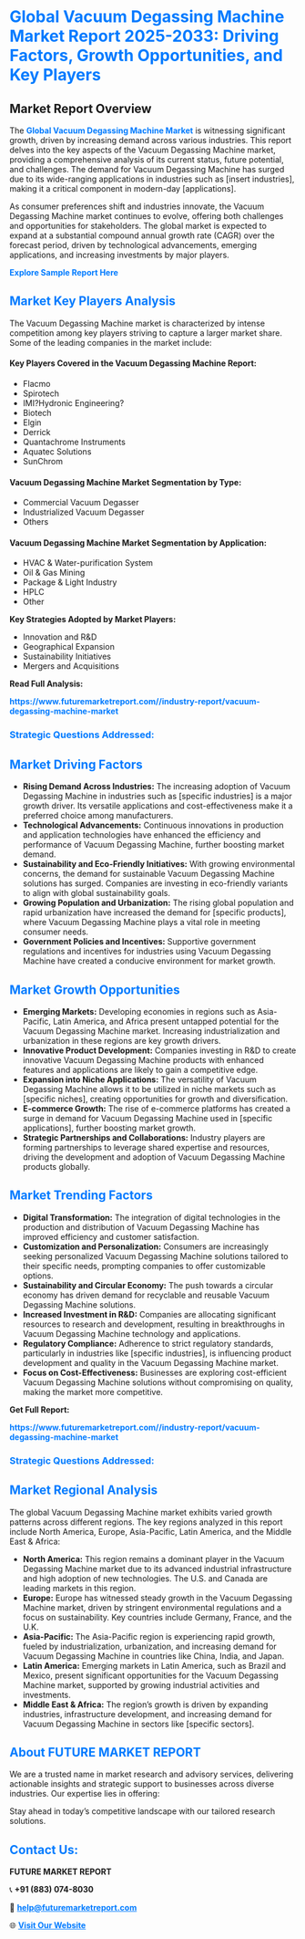 <h1 style="color: #007BFF;">Global Vacuum Degassing Machine Market Report 2025-2033: Driving Factors, Growth Opportunities, and Key Players</h1>

<section id="overview">
<h2>Market Report Overview</h2>
<p>The <a href="https://www.futuremarketreport.com//industry-report/vacuum-degassing-machine-market" style="color: #007BFF; text-decoration: none;"><strong>Global Vacuum Degassing Machine Market</strong></a> is witnessing significant growth, driven by increasing demand across various industries. This report delves into the key aspects of the Vacuum Degassing Machine market, providing a comprehensive analysis of its current status, future potential, and challenges. The demand for Vacuum Degassing Machine has surged due to its wide-ranging applications in industries such as [insert industries], making it a critical component in modern-day [applications].</p>
<p>As consumer preferences shift and industries innovate, the Vacuum Degassing Machine market continues to evolve, offering both challenges and opportunities for stakeholders. The global market is expected to expand at a substantial compound annual growth rate (CAGR) over the forecast period, driven by technological advancements, emerging applications, and increasing investments by major players.</p>
</section>

<section id="overview">
<p><a href="https://www.futuremarketreport.com//request-sample/reportId=86174" style="color: #007BFF; text-decoration: none;"><strong>Explore Sample Report Here</strong></a></p>
</section>

<section id="key-players">
<h2 style="color: #007BFF;">Market Key Players Analysis</h2>
<p>The Vacuum Degassing Machine market is characterized by intense competition among key players striving to capture a larger market share. Some of the leading companies in the market include:</p>
<h4>Key Players Covered in the Vacuum Degassing Machine Report:</h4>
<ul><li>Flacmo</li><li>Spirotech</li><li>IMI?Hydronic Engineering?</li><li>Biotech</li><li>Elgin</li><li>Derrick</li><li>Quantachrome Instruments</li><li>Aquatec Solutions</li><li>SunChrom</li></ul>
<h4>Vacuum Degassing Machine Market Segmentation by Type:</h4>
<ul><li>Commercial Vacuum Degasser</li><li>Industrialized Vacuum Degasser</li><li>Others</li></ul>

<h4>Vacuum Degassing Machine Market Segmentation by Application:</h4>
<ul><li>HVAC &amp; Water-purification System</li><li>Oil &amp; Gas Mining</li><li>Package &amp; Light Industry</li><li>HPLC</li><li>Other</li></ul>
<p><strong>Key Strategies Adopted by Market Players:</strong></p>
<ul>
<li>Innovation and R&D</li>
<li>Geographical Expansion</li>
<li>Sustainability Initiatives</li>
<li>Mergers and Acquisitions</li>
</ul>
</section>

<section>
<p><strong>Read Full Analysis: </strong></p><a href="https://www.futuremarketreport.com//industry-report/vacuum-degassing-machine-market" style="color: #007BFF; text-decoration: none;"><strong>https://www.futuremarketreport.com//industry-report/vacuum-degassing-machine-market</strong></a>
<h3 style="color: #007BFF;">Strategic Questions Addressed:</h3>
</section>

<section id="driving-factors">
<h2 style="color: #007BFF;">Market Driving Factors</h2>
<ul>
<li><strong>Rising Demand Across Industries:</strong> The increasing adoption of Vacuum Degassing Machine in industries such as [specific industries] is a major growth driver. Its versatile applications and cost-effectiveness make it a preferred choice among manufacturers.</li>
<li><strong>Technological Advancements:</strong> Continuous innovations in production and application technologies have enhanced the efficiency and performance of Vacuum Degassing Machine, further boosting market demand.</li>
<li><strong>Sustainability and Eco-Friendly Initiatives:</strong> With growing environmental concerns, the demand for sustainable Vacuum Degassing Machine solutions has surged. Companies are investing in eco-friendly variants to align with global sustainability goals.</li>
<li><strong>Growing Population and Urbanization:</strong> The rising global population and rapid urbanization have increased the demand for [specific products], where Vacuum Degassing Machine plays a vital role in meeting consumer needs.</li>
<li><strong>Government Policies and Incentives:</strong> Supportive government regulations and incentives for industries using Vacuum Degassing Machine have created a conducive environment for market growth.</li>
</ul>
</section>

<section id="growth-opportunities">
<h2 style="color: #007BFF;">Market Growth Opportunities</h2>
<ul>
<li><strong>Emerging Markets:</strong> Developing economies in regions such as Asia-Pacific, Latin America, and Africa present untapped potential for the Vacuum Degassing Machine market. Increasing industrialization and urbanization in these regions are key growth drivers.</li>
<li><strong>Innovative Product Development:</strong> Companies investing in R&D to create innovative Vacuum Degassing Machine products with enhanced features and applications are likely to gain a competitive edge.</li>
<li><strong>Expansion into Niche Applications:</strong> The versatility of Vacuum Degassing Machine allows it to be utilized in niche markets such as [specific niches], creating opportunities for growth and diversification.</li>
<li><strong>E-commerce Growth:</strong> The rise of e-commerce platforms has created a surge in demand for Vacuum Degassing Machine used in [specific applications], further boosting market growth.</li>
<li><strong>Strategic Partnerships and Collaborations:</strong> Industry players are forming partnerships to leverage shared expertise and resources, driving the development and adoption of Vacuum Degassing Machine products globally.</li>
</ul>
</section>

<section id="trending-factors">
<h2 style="color: #007BFF;">Market Trending Factors</h2>
<ul>
<li><strong>Digital Transformation:</strong> The integration of digital technologies in the production and distribution of Vacuum Degassing Machine has improved efficiency and customer satisfaction.</li>
<li><strong>Customization and Personalization:</strong> Consumers are increasingly seeking personalized Vacuum Degassing Machine solutions tailored to their specific needs, prompting companies to offer customizable options.</li>
<li><strong>Sustainability and Circular Economy:</strong> The push towards a circular economy has driven demand for recyclable and reusable Vacuum Degassing Machine solutions.</li>
<li><strong>Increased Investment in R&D:</strong> Companies are allocating significant resources to research and development, resulting in breakthroughs in Vacuum Degassing Machine technology and applications.</li>
<li><strong>Regulatory Compliance:</strong> Adherence to strict regulatory standards, particularly in industries like [specific industries], is influencing product development and quality in the Vacuum Degassing Machine market.</li>
<li><strong>Focus on Cost-Effectiveness:</strong> Businesses are exploring cost-efficient Vacuum Degassing Machine solutions without compromising on quality, making the market more competitive.</li>
</ul>
</section>

<section>
<p><strong>Get Full Report: </strong></p><a href="https://www.futuremarketreport.com//industry-report/vacuum-degassing-machine-market" style="color: #007BFF; text-decoration: none;"><strong>https://www.futuremarketreport.com//industry-report/vacuum-degassing-machine-market</strong></a>
<h3 style="color: #007BFF;">Strategic Questions Addressed:</h3>
</section>


<section id="regional-analysis">
<h2 style="color: #007BFF;">Market Regional Analysis</h2>
<p>The global Vacuum Degassing Machine market exhibits varied growth patterns across different regions. The key regions analyzed in this report include North America, Europe, Asia-Pacific, Latin America, and the Middle East & Africa:</p>
<ul>
<li><strong>North America:</strong> This region remains a dominant player in the Vacuum Degassing Machine market due to its advanced industrial infrastructure and high adoption of new technologies. The U.S. and Canada are leading markets in this region.</li>
<li><strong>Europe:</strong> Europe has witnessed steady growth in the Vacuum Degassing Machine market, driven by stringent environmental regulations and a focus on sustainability. Key countries include Germany, France, and the U.K.</li>
<li><strong>Asia-Pacific:</strong> The Asia-Pacific region is experiencing rapid growth, fueled by industrialization, urbanization, and increasing demand for Vacuum Degassing Machine in countries like China, India, and Japan.</li>
<li><strong>Latin America:</strong> Emerging markets in Latin America, such as Brazil and Mexico, present significant opportunities for the Vacuum Degassing Machine market, supported by growing industrial activities and investments.</li>
<li><strong>Middle East & Africa:</strong> The region’s growth is driven by expanding industries, infrastructure development, and increasing demand for Vacuum Degassing Machine in sectors like [specific sectors].</li>
</ul>
</section>

<footer>
<h2 style="color: #007BFF;">About FUTURE MARKET REPORT</h2>
<p>We are a trusted name in market research and advisory services, delivering actionable insights and strategic support to businesses across diverse industries. Our expertise lies in offering:</p>

<p>Stay ahead in today’s competitive landscape with our tailored research solutions.</p>

<h2 style="color: #007BFF;">Contact Us:</h2>
<p><strong>FUTURE MARKET REPORT</strong></p>
<p>📞 <strong>+91 (883) 074-8030</strong></p>
<p>📧 <strong><a href="mailto:help@futuremarketreport.com" style="color: #007BFF;">help@futuremarketreport.com</a></strong></p>
<p>🌐 <strong><a href="https://www.futuremarketreport.com/" style="color: #007BFF;">Visit Our Website</a></strong></p>
</footer>
